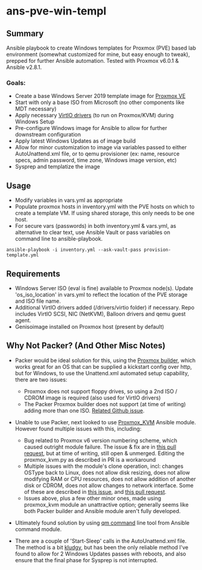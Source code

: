 # ans-pve-win-templ

## Summary

Ansible playbook to create Windows templates for Proxmox (PVE) based lab environment (somewhat customized for mine, but easy enough to tweak), prepped for further Ansible automation. Tested with Proxmox v6.0.1 & Ansible v2.8.1.

### Goals:
- Create a base Windows Server 2019 template image for [Proxmox VE](https://www.proxmox.com/en/proxmox-ve)
- Start with only a base ISO from Microsoft (no other components like MDT necessary)
- Apply necessary [VirtIO drivers](https://docs.fedoraproject.org/en-US/quick-docs/creating-windows-virtual-machines-using-virtio-drivers/index.html#virtio-win-direct-downloads) (to run on Proxmox/KVM) during Windows Setup
- Pre-configure Windows image for Ansible to allow for further downstream configuration
- Apply latest Windows Updates as of image build
- Allow for minor customization to image via variables passed to either AutoUnattend.xml file, or to qemu provisioner (ex: name, resource specs, admin password, time zone, Windows image version, etc)
- Sysprep and templatize the image

## Usage

- Modify variables in vars.yml as appropriate
- Populate proxmox hosts in inventory.yml with the PVE hosts on which to create a template VM. If using shared storage, this only needs to be one host. 
- For secure vars (passwords) in both inventory.yml & vars.yml, as alternative to clear text, use Ansible Vault or pass variables on command line to ansible-playbook.

`ansible-playbook -i inventory.yml --ask-vault-pass provision-template.yml`

## Requirements

- Windows Server ISO (eval is fine) available to Proxmox node(s). Update 'os_iso_location' in vars.yml to reflect the location of the PVE storage and ISO file name.
- Additional VirtIO drivers added (/drivers/virtio folder) if necessary. Repo includes VirtIO SCSI, NIC (NetKVM), Balloon drivers and qemu guest agent.
- Genisoimage installed on Proxmox host (present by default)


## Why Not Packer? (And Other Misc Notes)

- Packer would be ideal solution for this, using the [Proxmox builder](https://www.packer.io/docs/builders/proxmox.html), which works great for an OS that can be supplied a kickstart config over http, but for Windows, to use the Unattend.xml automated setup capability, there are two issues:
    - Proxmox does not support floppy drives, so using a 2nd ISO / CDROM image is required (also used for VirtIO drivers)
    - The Packer Proxmox builder does not support (at time of writing) adding more than one ISO. [Related Github issue](https://github.com/hashicorp/packer/issues/7950).

- Unable to use Packer, next looked to use [Proxmox_KVM](https://docs.ansible.com/ansible/latest/modules/proxmox_kvm_module.html) Ansible module. However found multiple issues with this, including:
    - Bug related to Proxmox v6 version numbering scheme, which caused outright module failure. The issue & fix are in [this pull request](https://github.com/ansible/ansible/pull/59356), but at time of writing, still open & unmerged. Editing the proxmox_kvm.py as described in PR is a workaround
    - Multiple issues with the module's clone operation, incl: changes OSType back to Linux, does not allow disk resizing, does not allow modifying RAM or CPU resources, does not allow addition of another disk or CDROM, does not allow changes to network interface. Some of these are described in [this issue](https://github.com/ansible/ansible/issues/28277), and [this pull request](https://github.com/ansible/ansible/pull/49001/files).
    - Issues above, plus a few other minor ones, made using proxmox_kvm module an unattractive option; generally seems like both Packer builder and Ansible module aren't fully developed.

- Ultimately found solution by using [qm command](https://pve.proxmox.com/pve-docs/qm.1.html) line tool from Ansible command module.     

- There are a couple of 'Start-Sleep' calls in the AutoUnattend.xml file. The method is a bit [kludgy](https://www.merriam-webster.com/dictionary/kludge), but has been the only reliable method I've found to allow for 2 Windows Updates passes with reboots, and also ensure that the final phase for Sysprep is not interrupted. 


